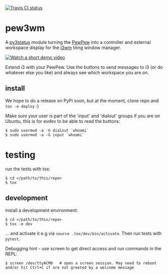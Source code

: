 [![Travis CI status](https://api.travis-ci.org/obestwalter/pew3wm.png)](https://travis-ci.org/obestwalter/pew3wm)

# pew3wm

A [py3status](https://github.com/ultrabug/py3status) module turning the [PewPew](https://pewpew.readthedocs.io) into a controller and external workspace display for the [i3wm](https://i3wm.org/) tiling window manager.

[![Watch a short demo video](http://img.youtube.com/vi/0Oy2CE2GZ7s/0.jpg)](http://www.youtube.com/watch?v=0Oy2CE2GZ7s "pew3wm status controller")

Extend i3 with your PewPew. Use the buttons to send messages to i3 (or do whatever else you like) and always see which workspace you are on.

## install

We hope to do a release on PyPi soon, but at the moment, clone repo and `tox -e deploy` :)

Make sure your user is part of the 'input' and 'dialout' groups if you are on Ubuntu, this is for evdev to be able to read the buttons:

    $ sudo usermod -a -G dialout `whoami`
    $ sudo usermod -a -G input `whoami`

# testing

run the tests with tox:

```console
$ cd </path/to/this/repo>
$ tox
```

## development

install a development environment:

```console
$ cd </path/to/this/repo>
$ tox -e dev
```

... and activate it e.g via `source .tox/dev/bin/activate`. Then run tests with `pytest`.

Debugging hint - use screen to get direct access and run commands in the REPL:

    $ screen /dev/ttyACM0   # open a screen session. May need to reboot and/or hit Ctrl+C if are not greeted by a welcome message
